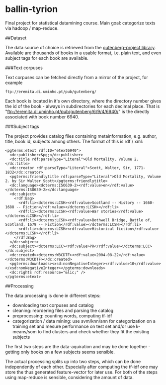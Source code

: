 ballin-tyrion
=============

Final project for statistical datamining course. 
Main goal: categorize texts via hadoop / map-reduce.

##Dataset

The data source of choice is retrieved from the
[gutenberg-project library](http://www.gutenberg.org/).
Available are thousands of books in a usable format, i.e. plain text, and
even subject tags for each book are available.

###Text corpuses

Text corpuses can be fetched directly from a mirror of the project, for example

	ftp://eremita.di.uminho.pt/pub/gutenberg/

Each book is located in it's own directory, where the directory number gives the
id of the book - always in subdirectories for each decimal place.
That is "ftp://eremita.di.uminho.pt/pub/gutenberg/6/9/4/6940/" is the directly
associated with book number 6940.

###Subject tags

The project provides catalog files containing metainformation, e.g. author,
title, book id, subjects among others.
The format of this is rdf / xml:

	<pgterms:etext rdf:ID="etext6940">
	  <dc:publisher>&pg;</dc:publisher>
	  <dc:title rdf:parseType="Literal">Old Mortality, Volume 2.</dc:title>
	  <dc:creator rdf:parseType="Literal">Scott, Walter, Sir, 1771-1832</dc:creator>
	  <pgterms:friendlytitle rdf:parseType="Literal">Old Mortality, Volume 2. by Sir Walter Scott</pgterms:friendlytitle>
	  <dc:language><dcterms:ISO639-2><rdf:value>en</rdf:value></dcterms:ISO639-2></dc:language>
	  <dc:subject>
	    <rdf:Bag>
	      <rdf:li><dcterms:LCSH><rdf:value>Scotland -- History -- 1660-1688 -- Fiction</rdf:value></dcterms:LCSH></rdf:li>
	      <rdf:li><dcterms:LCSH><rdf:value>War stories</rdf:value></dcterms:LCSH></rdf:li>
	      <rdf:li><dcterms:LCSH><rdf:value>Bothwell Bridge, Battle of, Scotland, 1679 -- Fiction</rdf:value></dcterms:LCSH></rdf:li>
	      <rdf:li><dcterms:LCSH><rdf:value>Historical fiction</rdf:value></dcterms:LCSH></rdf:li>
	    </rdf:Bag>
	  </dc:subject>
	  <dc:subject><dcterms:LCC><rdf:value>PR</rdf:value></dcterms:LCC></dc:subject>
	  <dc:created><dcterms:W3CDTF><rdf:value>2004-08-22</rdf:value></dcterms:W3CDTF></dc:created>
	  <pgterms:downloads><xsd:nonNegativeInteger><rdf:value>10</rdf:value></xsd:nonNegativeInteger></pgterms:downloads>
	  <dc:rights rdf:resource="&lic;" />
	</pgterms:etext>

##Processing

The data processing is done in different steps:
- downloading text corpuses and catalog
- cleaning: reordering files and parsing the catalog
- preprocessing: counting words, computing tf-idf
- categorization / data mining:
	use svm/knn/ann for categorization on a training set and mesure performance on test set
	and/or 
	use k-means/som to find clusters and check whether they fit the existing subjects

The first two steps are the data-aquiration and may be done together - getting
only books on a few subjects seems sensible.

The actual processing splits up into two steps, which can be done independently
of each other. Especially after computing the tf-idf one may store the thus
generated feature-vector for later use.
For both of the steps using map-reduce is sensible, considering the amount of
data.



